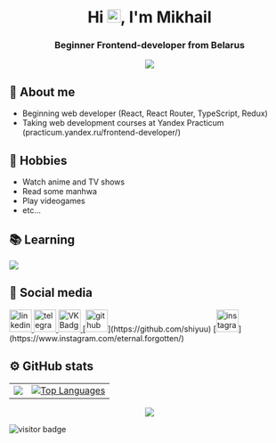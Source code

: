 
<h1 align="center">Hi <img src='https://qpluspicture.oss-cn-beijing.aliyuncs.com/6LjjQA/Hi.gif' alt='Hi' width="24"/>, I'm Mikhail</h1>
<h3 align="center">Beginner Frontend-developer from Belarus</h3>

<div align="center">
<img src="https://i.pinimg.com/originals/a0/70/7d/a0707d977bccdce919e8a380ca92d139.gif">
</div>

## 💬 About me
- Beginning web developer (React, React Router, TypeScript, Redux)
- Taking web development courses at Yandex Practicum (practicum.yandex.ru/frontend-developer/)

## 📅 Hobbies
- Watch anime and TV shows
- Read some manhwa
- Play videogames
- etc...

## 📚 Learning
<p>
    <a href="https://skillicons.dev">
      <img src="https://skillicons.dev/icons?i=js,html,css,git,gulp,pug,discord,figma" />
    </a>
  </p>

## 📱 Social media
<div id="badges">
    <a href="https://www.linkedin.com/in/%D0%BC%D0%B8%D1%85%D0%B0%D0%B8%D0%BB-%D1%88%D1%83%D0%BA%D0%B0%D0%BD%D0%BE%D0%B2-449039252/" target="_blank">
      <img src="https://cdn-icons-png.flaticon.com/512/2504/2504799.png" width="40" height="40" alt="linkedin" />
    </a>
    <a href="https://t.me/deathboii" target="_blank">
      <img src="https://cdn-icons-png.flaticon.com/512/2111/2111646.png" width="40" height="40" alt="telegram group" />
    </a>
    <a href="https://vk.com/deathboii" target="_blank">
      <img src="https://cdn-icons-png.flaticon.com/512/145/145813.png" width="40" height="40" alt="VK Badge"/>
    </a>
    [<img src='https://cdn.jsdelivr.net/npm/simple-icons@3.0.1/icons/github.svg' alt='github' height='40'>](https://github.com/shiyuu)  [<img src='https://cdn.jsdelivr.net/npm/simple-icons@3.0.1/icons/instagram.svg' alt='instagram' height='40'>](https://www.instagram.com/eternal.forgotten/)  
  </div>

## ⚙️ GitHub stats
<table>
  <tr>
    <td>
      <a href="http://www.github.com/sh1yuu"><img src="https://github-readme-streak-stats.herokuapp.com/?user=sh1yuu&stroke=ffffff&background=1c1917&ring=0891b2&fire=0891b2&currStreakNum=ffffff&currStreakLabel=0891b2&sideNums=ffffff&sideLabels=ffffff&dates=ffffff&hide_border=true" /></a>
    </td>
    <td>
      <a href="https://github.com/sh1yuu" align="left"><img src="https://github-readme-stats.vercel.app/api/top-langs/?username=sh1yuu&langs_count=10&title_color=0891b2&text_color=ffffff&icon_color=0891b2&bg_color=1c1917&hide_border=true&locale=en&custom_title=Top%20%Languages" alt="Top Languages" /></a>
    </td>
  </tr>
</table>

<div align="center">
<img src="https://i.pinimg.com/originals/89/b2/2e/89b22ed50509f67e538bbfdd5f6b6dbe.gif">
</div>

![visitor badge](https://visitor-badge.laobi.icu/badge?page_id=sh1yuu.visitor-badge&left_text=My%20Page%20Visitors)
